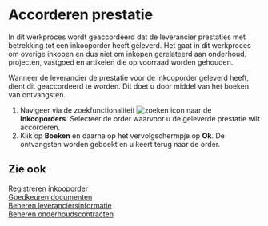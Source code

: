 # Accorderen prestatie

In dit werkproces wordt geaccordeerd dat de leverancier prestaties met betrekking tot een inkooporder heeft geleverd. Het gaat in dit werkproces om overige inkopen en dus niet om inkopen gerelateerd aan onderhoud, projecten, vastgoed en artikelen die op voorraad worden gehouden.

Wanneer de leverancier de prestatie voor de inkooporder geleverd heeft, dient dit geaccordeerd te worden. Dit doet u door middel van het boeken van ontvangsten.

1. Navigeer via de zoekfunctionaliteit ![zoeken icon](/assets/images/zoeken.png "zoeken icon") naar de **Inkooporders**. Selecteer de order waarvoor u de geleverde prestatie wilt accorderen.
2. Klik op **Boeken** en daarna op het vervolgschermpje op **Ok**. De ontvangsten worden geboekt en u keert terug naar de order.

## Zie ook

[Registreren inkooporder](registreren-inkooporder/)  
[Goedkeuren documenten](goedkeuren-documenten/)  
[Beheren leveranciersinformatie](beheren-leveranciersinformatie/)  
[Beheren onderhoudscontracten](beheren-onderhoudscontracten/)
